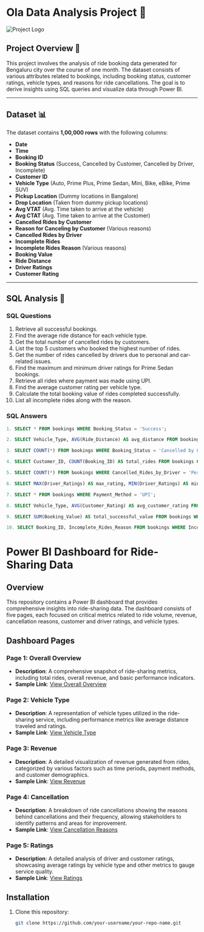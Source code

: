 # Ola Data Analysis Project 🚖

![Project Logo](https://example.com/your-logo.png)  <!-- Replace with a relevant image or logo URL -->

## Project Overview 🌟

This project involves the analysis of ride booking data generated for Bengaluru city over the course of one month. The dataset consists of various attributes related to bookings, including booking status, customer ratings, vehicle types, and reasons for ride cancellations. The goal is to derive insights using SQL queries and visualize data through Power BI.

---

## Dataset  📊

The dataset contains **1,00,000 rows** with the following columns:

- **Date**
- **Time**
- **Booking ID**
- **Booking Status** (Success, Cancelled by Customer, Cancelled by Driver, Incomplete)
- **Customer ID**
- **Vehicle Type** (Auto, Prime Plus, Prime Sedan, Mini, Bike, eBike, Prime SUV)
- **Pickup Location** (Dummy locations in Bangalore)
- **Drop Location** (Taken from dummy pickup locations)
- **Avg VTAT** (Avg. Time taken to arrive at the vehicle)
- **Avg CTAT** (Avg. Time taken to arrive at the Customer)
- **Cancelled Rides by Customer**
- **Reason for Canceling by Customer** (Various reasons)
- **Cancelled Rides by Driver**
- **Incomplete Rides**
- **Incomplete Rides Reason** (Various reasons)
- **Booking Value**
- **Ride Distance**
- **Driver Ratings**
- **Customer Rating**

---

## SQL Analysis 📝

### SQL Questions
1. Retrieve all successful bookings.
2. Find the average ride distance for each vehicle type.
3. Get the total number of cancelled rides by customers.
4. List the top 5 customers who booked the highest number of rides.
5. Get the number of rides cancelled by drivers due to personal and car-related issues.
6. Find the maximum and minimum driver ratings for Prime Sedan bookings.
7. Retrieve all rides where payment was made using UPI.
8. Find the average customer rating per vehicle type.
9. Calculate the total booking value of rides completed successfully.
10. List all incomplete rides along with the reason.

### SQL Answers
```sql
1. SELECT * FROM bookings WHERE Booking_Status = 'Success';

2. SELECT Vehicle_Type, AVG(Ride_Distance) AS avg_distance FROM bookings GROUP BY Vehicle_Type;

3. SELECT COUNT(*) FROM bookings WHERE Booking_Status = 'Cancelled by Customer';

4. SELECT Customer_ID, COUNT(Booking_ID) AS total_rides FROM bookings GROUP BY Customer_ID ORDER BY total_rides DESC LIMIT 5;

5. SELECT COUNT(*) FROM bookings WHERE Cancelled_Rides_by_Driver = 'Personal & Car related issue';

6. SELECT MAX(Driver_Ratings) AS max_rating, MIN(Driver_Ratings) AS min_rating FROM bookings WHERE Vehicle_Type = 'Prime Sedan';

7. SELECT * FROM bookings WHERE Payment_Method = 'UPI';

8. SELECT Vehicle_Type, AVG(Customer_Rating) AS avg_customer_rating FROM bookings GROUP BY Vehicle_Type;

9. SELECT SUM(Booking_Value) AS total_successful_value FROM bookings WHERE Booking_Status = 'Success';

10. SELECT Booking_ID, Incomplete_Rides_Reason FROM bookings WHERE Incomplete_Rides = 'Yes';
```

# Power BI Dashboard for Ride-Sharing Data

## Overview

This repository contains a Power BI dashboard that provides comprehensive insights into ride-sharing data. The dashboard consists of five pages, each focused on critical metrics related to ride volume, revenue, cancellation reasons, customer and driver ratings, and vehicle types.

## Dashboard Pages

### Page 1: Overall Overview
- **Description**: A comprehensive snapshot of ride-sharing metrics, including total rides, overall revenue, and basic performance indicators.
- **Sample Link**: [View Overall Overview](#)

### Page 2: Vehicle Type
- **Description**: A representation of vehicle types utilized in the ride-sharing service, including performance metrics like average distance traveled and ratings.
- **Sample Link**: [View Vehicle Type](#)

### Page 3: Revenue
- **Description**: A detailed visualization of revenue generated from rides, categorized by various factors such as time periods, payment methods, and customer demographics.
- **Sample Link**: [View Revenue](#)

### Page 4: Cancellation
- **Description**: A breakdown of ride cancellations showing the reasons behind cancellations and their frequency, allowing stakeholders to identify patterns and areas for improvement.
- **Sample Link**: [View Cancellation Reasons](#)

### Page 5: Ratings
- **Description**: A detailed analysis of driver and customer ratings, showcasing average ratings by vehicle type and other metrics to gauge service quality.
- **Sample Link**: [View Ratings](#)



## Installation

1. Clone this repository:
   ```bash
   git clone https://github.com/your-username/your-repo-name.git
